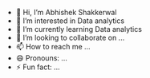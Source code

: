 - 👋 Hi, I’m Abhishek Shakkerwal
- 👀 I’m interested in Data analytics
- 🌱 I’m currently learning Data analytics
- 💞️ I’m looking to collaborate on ...
- 📫 How to reach me ...
- 😄 Pronouns: ...
- ⚡ Fun fact: ...

<!---
aab918/aab918 is a ✨ special ✨ repository because its `README.md` (this file) appears on your GitHub profile.
You can click the Preview link to take a look at your changes.
--->
